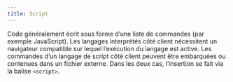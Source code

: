 ```yaml
---
title: Script 
---
```


Code généralement écrit sous forme d’une liste de commandes (par exemple
JavaScript). Les langages interprétés côté client nécessitent un navigateur
compatible sur lequel l’exécution du langage est active. Les commandes d’un
langage de script côté client peuvent être embarquées ou contenues dans un
fichier externe. Dans les deux cas, l’insertion se fait via la balise
`<script>`.

